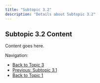 ```yaml
---
title: "Subtopic 3.2"
description: "Details about Subtopic 3.2"
---
```


## Subtopic 3.2 Content

Content goes here.

Navigation:
- [Back to Topic 3](../)
- [Previous: Subtopic 3.1](../subtopic1)
- [Back to Topic 1](/docs/topic1)
